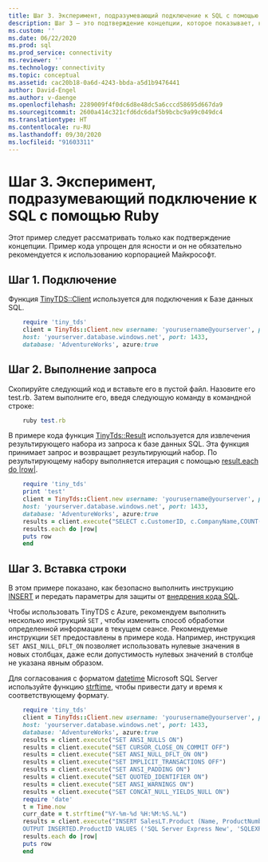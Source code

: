 ```yaml
---
title: Шаг 3. Эксперимент, подразумевающий подключение к SQL с помощью Ruby
description: Шаг 3 — это подтверждение концепции, которое показывает, как можно подключиться к SQL Server с помощью Ruby. В этих простых примерах демонстрируется выделение и вставка данных.
ms.custom: ''
ms.date: 06/22/2020
ms.prod: sql
ms.prod_service: connectivity
ms.reviewer: ''
ms.technology: connectivity
ms.topic: conceptual
ms.assetid: cac20b18-0a6d-4243-bbda-a5d1b9476441
author: David-Engel
ms.author: v-daenge
ms.openlocfilehash: 2289009f4f0dc6d8e48dc5a6cccd58695d667da9
ms.sourcegitcommit: 2600a414c321cfd6dc6daf5b9bcbc9a99c049dc4
ms.translationtype: HT
ms.contentlocale: ru-RU
ms.lasthandoff: 09/30/2020
ms.locfileid: "91603311"
---
```

# <a name="step-3-proof-of-concept-connecting-to-sql-using-ruby"></a>Шаг 3. Эксперимент, подразумевающий подключение к SQL с помощью Ruby

Этот пример следует рассматривать только как подтверждение концепции.  Пример кода упрощен для ясности и он не обязательно рекомендуется к использованию корпорацией Майкрософт.  
  
## <a name="step-1--connect"></a>Шаг 1.  Подключение  
  
Функция [TinyTDS::Client](https://github.com/rails-sqlserver/tiny_tds) используется для подключения к Базе данных SQL.  
  
```ruby
    require 'tiny_tds'  
    client = TinyTds::Client.new username: 'yourusername@yourserver', password: 'yourpassword',  
    host: 'yourserver.database.windows.net', port: 1433,  
    database: 'AdventureWorks', azure:true  
```  
  
## <a name="step-2--execute-a-query"></a>Шаг 2.  Выполнение запроса  
  
Скопируйте следующий код и вставьте его в пустой файл. Назовите его test.rb. Затем выполните его, введя следующую команду в командной строке:  
  
```ruby
    ruby test.rb  
```
  
В примере кода функция [TinyTds::Result](https://github.com/rails-sqlserver/tiny_tds) используется для извлечения результирующего набора из запроса к базе данных SQL. Эта функция принимает запрос и возвращает результирующий набор. По результирующему набору выполняется итерация с помощью [result.each do |row|](https://github.com/rails-sqlserver/tiny_tds).  
  
```ruby 
    require 'tiny_tds'    
    print 'test'       
    client = TinyTds::Client.new username: 'yourusername@yourserver', password: 'yourpassword',  
    host: 'yourserver.database.windows.net', port: 1433,  
    database: 'AdventureWorks', azure:true  
    results = client.execute("SELECT c.CustomerID, c.CompanyName,COUNT(soh.SalesOrderID) AS OrderCount FROM SalesLT.Customer AS c LEFT OUTER JOIN SalesLT.SalesOrderHeader AS soh ON c.CustomerID = soh.CustomerID GROUP BY c.CustomerID, c.CompanyName ORDER BY OrderCount DESC")  
    results.each do |row|  
    puts row  
    end  
```  
  
## <a name="step-3--insert-a-row"></a>Шаг 3.  Вставка строки  
  
В этом примере показано, как безопасно выполнить инструкцию [INSERT](../../t-sql/statements/insert-transact-sql.md) и передать параметры для защиты от [внедрения кода SQL](../../relational-databases/tables/primary-and-foreign-key-constraints.md).    
  
Чтобы использовать TinyTDS с Azure, рекомендуем выполнить несколько инструкций `SET` , чтобы изменить способ обработки определенной информации в текущем сеансе. Рекомендуемые инструкции `SET` предоставлены в примере кода. Например, инструкция `SET ANSI_NULL_DFLT_ON` позволяет использовать нулевые значения в новых столбцах, даже если допустимость нулевых значений в столбце не указана явным образом.  
  
Для согласования с форматом [datetime](../../t-sql/data-types/datetime-transact-sql.md) Microsoft SQL Server используйте функцию [strftime](https://ruby-doc.org/core-2.2.0/Time.html#method-i-strftime), чтобы привести дату и время к соответствующему формату.  
  
```ruby
    require 'tiny_tds'  
    client = TinyTds::Client.new username: 'yourusername@yourserver', password: 'yourpassword',  
    host: 'yourserver.database.windows.net', port: 1433,  
    database: 'AdventureWorks', azure:true  
    results = client.execute("SET ANSI_NULLS ON")  
    results = client.execute("SET CURSOR_CLOSE_ON_COMMIT OFF")  
    results = client.execute("SET ANSI_NULL_DFLT_ON ON")  
    results = client.execute("SET IMPLICIT_TRANSACTIONS OFF")  
    results = client.execute("SET ANSI_PADDING ON")  
    results = client.execute("SET QUOTED_IDENTIFIER ON")  
    results = client.execute("SET ANSI_WARNINGS ON")  
    results = client.execute("SET CONCAT_NULL_YIELDS_NULL ON")  
    require 'date'  
    t = Time.now  
    curr_date = t.strftime("%Y-%m-%d %H:%M:%S.%L")  
    results = client.execute("INSERT SalesLT.Product (Name, ProductNumber, StandardCost, ListPrice, SellStartDate)  
    OUTPUT INSERTED.ProductID VALUES ('SQL Server Express New', 'SQLEXPRESS New', 0, 0, '#{curr_date}' )")  
    results.each do |row|  
    puts row  
    end  
```
